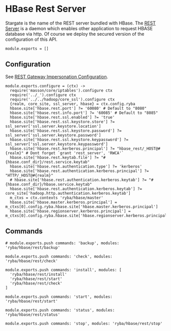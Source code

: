 
# HBase Rest Server
Stargate is the name of the REST server bundled with HBase. 
The [REST Server](http://wiki.apache.org/hadoop/Hbase/Stargate) is a daemon which enables other application to request HBASE database via http.
Of course we deploy the secured version of the configuration of this API.

    module.exports = []

## Configuration

See [REST Gateway Impersonation Configuration][impersonation].

[impersonation]: http://hbase.apache.org/book.html#security.rest.gateway

    module.exports.configure = (ctx) ->
      require('masson/core/iptables').configure ctx
      require('../_').configure ctx
      require('../../hadoop/core_ssl').configure ctx
      {realm, core_site, ssl_server, hbase} = ctx.config.ryba
      hbase.site['hbase.rest.port'] ?= '60080' # Default to "8080"
      hbase.site['hbase.rest.info.port'] ?= '60085' # Default to "8085"
      hbase.site['hbase.rest.ssl.enabled'] ?= 'true'
      hbase.site['hbase.rest.ssl.keystore.store'] ?= ssl_server['ssl.server.keystore.location']
      hbase.site['hbase.rest.ssl.keystore.password'] ?= ssl_server['ssl.server.keystore.password']
      hbase.site['hbase.rest.ssl.keystore.keypassword'] ?= ssl_server['ssl.server.keystore.keypassword']
      hbase.site['hbase.rest.kerberos.principal'] ?= "hbase_rest/_HOST@#{realm}" # Dont forget `grant 'rest_server', 'RWCA'`
      hbase.site['hbase.rest.keytab.file'] ?= "#{hbase.conf_dir}/rest.service.keytab"
      hbase.site['hbase.rest.authentication.type'] ?= 'kerberos'
      hbase.site['hbase.rest.authentication.kerberos.principal'] ?= "HTTP/_HOST@#{realm}"
      # hbase.site['hbase.rest.authentication.kerberos.keytab'] ?= "#{hbase.conf_dir}/hbase.service.keytab"
      hbase.site['hbase.rest.authentication.kerberos.keytab'] ?= core_site['hadoop.http.authentication.kerberos.keytab']
      m_ctxs = ctx.contexts 'ryba/hbase/master'
      hbase.site['hbase.master.kerberos.principal'] = m_ctxs[0].config.ryba.hbase.site['hbase.master.kerberos.principal']
      hbase.site['hbase.regionserver.kerberos.principal'] = m_ctxs[0].config.ryba.hbase.site['hbase.regionserver.kerberos.principal']

## Commands

    # module.exports.push commands: 'backup', modules: 'ryba/hbase/rest/backup'

    module.exports.push commands: 'check', modules: 'ryba/hbase/rest/check'

    module.exports.push commands: 'install', modules: [
      'ryba/hbase/rest/install'
      'ryba/hbase/rest/start'
      'ryba/hbase/rest/check'
    ]

    module.exports.push commands: 'start', modules: 'ryba/hbase/rest/start'

    module.exports.push commands: 'status', modules: 'ryba/hbase/rest/status'

    module.exports.push commands: 'stop', modules: 'ryba/hbase/rest/stop'